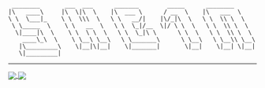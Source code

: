 ```                                               
 ________       ___  ___      _______        _____      ________      
|\   ____\     |\  \|\  \    |\  ___ \      / __  \    |\   ___  \    
\ \  \___|_    \ \  \\\  \   \ \   __/|    |\/_|\  \   \ \  \\ \  \   
 \ \_____  \    \ \   __  \   \ \  \_|/__  \|/ \ \  \   \ \  \\ \  \  
  \|____|\  \    \ \  \ \  \   \ \  \_|\ \      \ \  \   \ \  \\ \  \ 
    ____\_\  \    \ \__\ \__\   \ \_______\      \ \__\   \ \__\\ \__\
   |\_________\    \|__|\|__|    \|_______|       \|__|    \|__| \|__|
   \|_________|
```
---
<a href="https://github.com/anuraghazra/github-readme-stats">
  <img align="center" src="https://github-readme-stats.vercel.app/api?username=5he1n&theme=midnight-purple&count_private=true&show_icons=true" />
</a>
<a href="https://github.com/anuraghazra/github-readme-stats">
  <img align="center" src="https://github-readme-stats.vercel.app/api/top-langs/?username=5he1n&theme=midnight-purple&count_private=true" />
</a>

